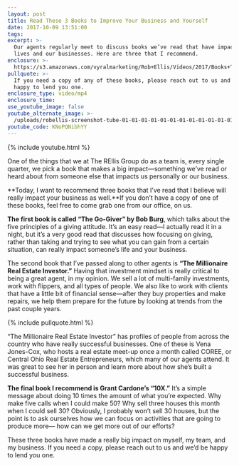 ```yaml
---
layout: post
title: Read These 3 Books to Improve Your Business and Yourself
date: 2017-10-09 13:51:00
tags:
excerpt: >-
  Our agents regularly meet to discuss books we’ve read that have impacted our
  lives and our businesses. Here are three that I recommend.
enclosure: >-
  https://s3.amazonaws.com/vyralmarketing/Rob+Ellis/Videos/2017/Books+To+Boost+Your+Business+-+Central+Ohio+Real+Estate+Agent+(1).mp4
pullquote: >-
  If you need a copy of any of these books, please reach out to us and we’d be
  happy to lend you one.
enclosure_type: video/mp4
enclosure_time:
use_youtube_image: false
youtube_alternate_image: >-
  /uploads/robellis-screenshot-tube-01-01-01-01-01-01-01-01-01-01-01-01-01-01.jpg
youtube_code: KNoPQNibhYY
---
```



{% include youtube.html %}

One of the things that we at The REllis Group do as a team is, every single quarter, we pick a book that makes a big impact—something we’ve read or heard about from someone else that impacts us personally or our business.

**Today, I want to recommend three books that I’ve read that I believe will really impact your business as well.**If you don’t have a copy of one of these books, feel free to come grab one from our office, on us.

**The first book is called “The Go-Giver” by Bob Burg**, which talks about the five principles of a giving attitude. It’s an easy read—I actually read it in a night, but it’s a very good read that discusses how focusing on giving, rather than taking and trying to see what you can gain from a certain situation, can really impact someone’s life and your business.

The second book that I’ve passed along to other agents is **“The Millionaire Real Estate Investor.”** Having that investment mindset is really critical to being a great agent, in my opinion. We sell a lot of multi-family investments, work with flippers, and all types of people. We also like to work with clients that have a little bit of financial sense—after they buy properties and make repairs, we help them prepare for the future by looking at trends from the past couple years.

{% include pullquote.html %}

“The Millionaire Real Estate Investor” has profiles of people from across the country who have really successful businesses. One of these is Vena Jones-Cox, who hosts a real estate meet-up once a month called COREE, or Central Ohio Real Estate Entrepreneurs, which many of our agents attend. It was great to see her in person and learn more about how she’s built a successful business.

**The final book I recommend is Grant Cardone’s “10X.”** It’s a simple message about doing 10 times the amount of what you’re expected. Why make five calls when I could make 50? Why sell three houses this month when I could sell 30? Obviously, I probably won’t sell 30 houses, but the point is to ask ourselves how we can focus on activities that are going to produce more— how can we get more out of our efforts?

These three books have made a really big impact on myself, my team, and my business. If you need a copy, please reach out to us and we’d be happy to lend you one.